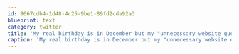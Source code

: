 ```yaml
---
id: 8667cdb4-1d48-4c25-9be1-89fd2cda92a3
blueprint: text
category: twitter
title: 'My real birthday is in December but my "unnecessary website question" one was today. Happy 65th to my alter-ego'
caption: 'My real birthday is in December but my "unnecessary website question" one was today. Happy 65th to my alter-ego'
---
```

